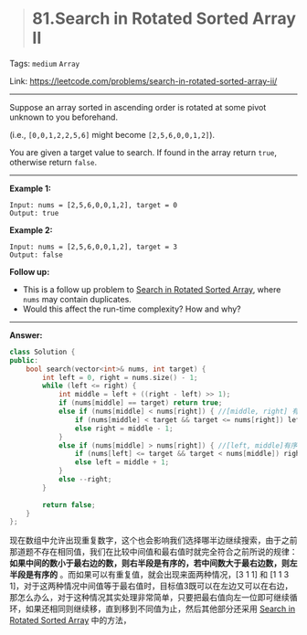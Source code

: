 > # 81.Search in Rotated Sorted Array II

Tags: `medium` `Array`

Link: https://leetcode.com/problems/search-in-rotated-sorted-array-ii/

---

Suppose an array sorted in ascending order is rotated at some pivot unknown to you beforehand.

(i.e., `[0,0,1,2,2,5,6]` might become `[2,5,6,0,0,1,2]`).

You are given a target value to search. If found in the array return `true`, otherwise return `false`.

---

**Example 1:**

```
Input: nums = [2,5,6,0,0,1,2], target = 0
Output: true
```

**Example 2:**

```
Input: nums = [2,5,6,0,0,1,2], target = 3
Output: false
```

**Follow up:**

- This is a follow up problem to [Search in Rotated Sorted Array](https://leetcode.com/problems/search-in-rotated-sorted-array/description/), where `nums` may contain duplicates.
- Would this affect the run-time complexity? How and why?

---

**Answer:**

```c++
class Solution {
public:
    bool search(vector<int>& nums, int target) {
        int left = 0, right = nums.size() - 1;
        while (left <= right) {
            int middle = left + ((right - left) >> 1);
            if (nums[middle] == target) return true;
            else if (nums[middle] < nums[right]) { //[middle, right] 有序
                if (nums[middle] < target && target <= nums[right]) left = middle + 1;
                else right = middle - 1;
            }
            else if (nums[middle] > nums[right]) { //[left, middle]有序
                if (nums[left] <= target && target < nums[middle]) right = middle - 1;
                else left = middle + 1;
            }
            else --right;
        }
        
        return false;
    }
};
```

现在数组中允许出现重复数字，这个也会影响我们选择哪半边继续搜索，由于之前那道题不存在相同值，我们在比较中间值和最右值时就完全符合之前所说的规律： **如果中间的数小于最右边的数，则右半段是有序的，若中间数大于最右边数，则左半段是有序的** 。而如果可以有重复值，就会出现来面两种情况，[3 1 1] 和 [1 1 3 1]，对于这两种情况中间值等于最右值时，目标值3既可以在左边又可以在右边，那怎么办么，对于这种情况其实处理非常简单，只要把最右值向左一位即可继续循环，如果还相同则继续移，直到移到不同值为止，然后其他部分还采用 [Search in Rotated Sorted Array](http://www.cnblogs.com/grandyang/p/4325648.html) 中的方法，